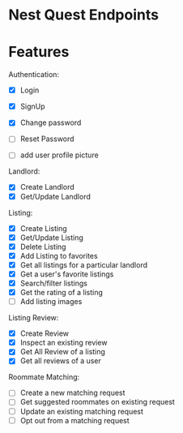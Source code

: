 # Nest Quest Endpoints

# Features
Authentication:
- [x] Login
- [x] SignUp
- [x] Change password
- [ ] Reset Password
- [ ] add user profile picture


Landlord:
- [x] Create Landlord
- [x] Get/Update Landlord

Listing:
- [x] Create Listing
- [x] Get/Update Listing
- [x] Delete Listing
- [x] Add Listing to favorites
- [x] Get all listings for a particular landlord
- [x] Get a user's favorite listings
- [x] Search/filter listings
- [x] Get the rating of a listing
- [ ] Add listing images

Listing Review:
- [x] Create Review
- [x] Inspect an existing review
- [x] Get All Review of a listing
- [x] Get all reviews of a user

Roommate Matching:
- [ ] Create a new matching request
- [ ] Get suggested roommates on existing request
- [ ] Update an existing matching request
- [ ] Opt out from a matching request
